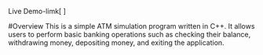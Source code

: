 Live Demo-limk[ ]

#Overview
This is a simple ATM simulation program written in C++. It allows users to perform basic banking operations such as checking their balance, withdrawing money, depositing money, and exiting the application.


